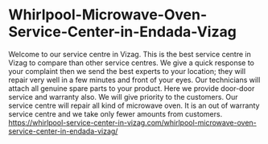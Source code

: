 # Whirlpool-Microwave-Oven-Service-Center-in-Endada-Vizag
Welcome to our service centre in Vizag. This is the best service centre in Vizag to compare than other service centres. We give a quick response to your complaint then we send the best experts to your location; they will repair very well in a few minutes and front of your eyes. Our technicians will attach all genuine spare parts to your product. Here we provide door-door service and warranty also. We will give priority to the customers. Our service centre will repair all kind of microwave oven. It is an out of warranty service centre and we take only fewer amounts from customers.   https://whirlpool-service-center-in-vizag.com/whirlpool-microwave-oven-service-center-in-endada-vizag/
